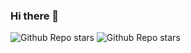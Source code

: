 ### Hi there 👋

<!--
**TOSINNIJIS1/TOSINNIJIS1** is a ✨ _special_ ✨ repository because its `README.md` (this file) appears on your GitHub profile.

Here are some ideas to get you started:

- 🔭 I’m currently working on ...
- 🌱 I’m currently learning ...
- 👯 I’m looking to collaborate on ...
- 🤔 I’m looking for help with ...
- 💬 Ask me about ... 
- 📫 How to reach me: ...
- 😄 Pronouns: ...
- ⚡ Fun fact: ...
-->
![Github Repo stars](https://img.shields.io/github/followers/tosinnijis1?label=Vincent%20Adeniji&style=social)
![Github Repo stars](https://www.linkedin.com/public-profile/settings?trk=d_flagship3_profile_self_view_public_profile)
